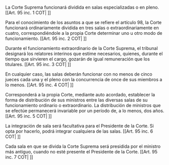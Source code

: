 La Corte Suprema funcionará dividida en salas especializadas o en pleno. [[Art. 95 inc. 1 COT| ]]

Para el conocimiento de los asuntos a que se refiere el artículo 98, la Corte funcionará ordinariamente dividida en tres salas o extraordinariamente en cuatro, correspondiéndole a la propia Corte determinar uno u otro modo de funcionamiento. [[Art. 95 inc. 2 COT| ]]

Durante el funcionamiento extraordinario de la Corte Suprema, el tribunal designará los relatores interinos que estime necesarios, quienes, durante el tiempo que sirvieren el cargo, gozarán de igual remuneración que los titulares. [[Art. 95 inc. 3 COT| ]]

En cualquier caso, las salas deberán funcionar con no menos de cinco jueces cada una y el pleno con la concurrencia de once de sus miembros a lo menos. [[Art. 95 inc. 4 COT| ]]

Corresponderá a la propia Corte, mediante auto acordado, establecer la forma de distribución de sus ministros entre las diversas salas de su funcionamiento ordinario o extraordinario. La distribución de ministros que se efectúe permanecerá invariable por un período de, a lo menos, dos años. [[Art. 95 inc. 5 COT| ]]

La integración de sala será facultativa para el Presidente de la Corte. Si opta por hacerlo, podrá integrar cualquiera de las salas. [[Art. 95 inc. 6 COT| ]]

Cada sala en que se divida la Corte Suprema será presidida por el ministro más antiguo, cuando no esté presente el Presidente de la Corte. [[Art. 95 inc. 7 COT| ]]